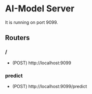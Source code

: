 # AI-Model Server
It is running on port 9099.

## Routers
### /
* (POST) http://localhost:9099
### predict
* (POST) http://localhost:9099/predict

